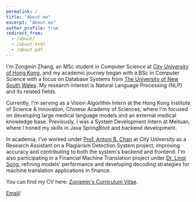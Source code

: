 ```yaml
---
permalink: /
title: "About me"
excerpt: "About me"
author_profile: true
redirect_from: 
  - /about/
  - /about.html
  - /about.pdf
---
```


I'm Zongmin Zhang, an MSc student in Computer Science at [City University of Hong Kong](https://www.cityu.edu.hk/), and my academic journey began with a BSc in Computer Science with a focus on Database Systems from [The University of New South Wales](https://www.unsw.edu.au/homepage/). My research interest is Natural Language Processing (NLP) and its related fields.

Currently, I'm serving as a Vision Algorithm Intern at the Hong Kong Institute of Science & Innovation, Chinese Academy of Sciences, where I'm focused on developing large medical language models and an external medical knowledge base. Previously, I was a System Development Intern at Meituan, where I honed my skills in Java SpringBoot and backend development.

In academia, I've worked under [Prof. Antoni B. Chan](https://www.cs.cityu.edu.hk/~abchan/) at City University as a Research Assistant on a Plagiarism Detection System project, improving accuracy and contributing to both the system's backend and frontend. I'm also participating in a Financial Machine Translation project under [Dr. Linqi Song](https://www.cityu.edu.hk/stfprofile/songlinqi.htm), refining models' performance and developing decoding strategies for machine translation applications in finance.

You can find my CV here: [Zongmin's Curriculum Vitae](../files/CV-Zongmin.pdf). 

[Email](844315054@qq.com)/
